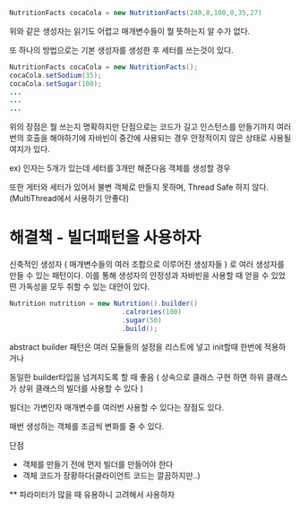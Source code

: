 ```java
NutritionFacts cocaCola = new NutritionFacts(240,8,100,0,35,27) 
```

위와 같은 생성자는 읽기도 어렵고 매개변수들이 뭘 뜻하는지 알 수가 없다.

또 하나의 방법으로는 기본 생성자를 생성한 후 세터를 쓰는것이 있다.

```java
NutritionFacts cocaCola = new NutritionFacts();
cocaCola.setSodium(35);
cocaCola.setSugar(100);
...
...
...
```

위의 장점은 뭘 쓰는지 명확하지만 단점으로는 코드가 길고 인스턴스를 만들기까지 여러번의 호출을 해야하기에 자바빈이 중간에 사용되는 경우 안정적이지 않은 상태로 사용될 여지가 있다.

ex) 인자는 5개가 있는데 세터를 3개만 해준다음 객체를 생성할 경우

또한 게터와 세터가 있어서 불변 객체로 만들지 못하며, Thread Safe 하지 않다. (MultiThread에서 사용하기 안좋다)

# 해결책 - 빌더패턴을 사용하자

신축적인 생성자 ( 매개변수들의 여러 조합으로 이루어진 생성자들 ) 로 여러 생성자를 만들 수 있는 패턴이다. 이를 통해 생성자의 안정성과 자바빈을 사용할 때 얻을 수 있었떤 가독성을 모두 취할 수 있는 대안이 있다.

```java
Nutrition nutrition = new Nutrition().builder()
                            .calrories(100)
                            .sugar(50)
                            .build();
```

abstract builder 패턴은 여러 모듈들의 설정을 리스트에 넣고 init할때 한번에 적용하거나

동일한 builder타입을 넘겨지도록 할 때 좋음 ( 상속으로 클래스 구현 하면 하위 클래스가 상위 클래스의 빌더를 사용할 수 있다 )

빌더는 가변인자 매개변수를 여러번 사용할 수 있다는 장점도 있다.

매번 생성하는 객체를 조금씩 변화를 줄 수 있다.

단점

- 객체를 만들기 전에 먼저 빌더를 만들어야 한다
- 객체 코드가 장황하다(클라이언트 코드는 깔끔하지만..)

** 파라미터가 많을 때 유용하니 고려해서 사용하자